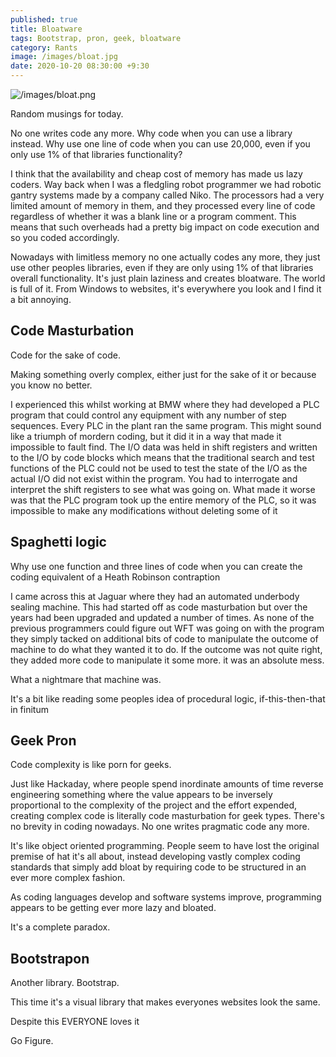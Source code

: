 ```yaml
---
published: true
title: Bloatware
tags: Bootstrap, pron, geek, bloatware
category: Rants
image: /images/bloat.jpg
date: 2020-10-20 08:30:00 +9:30
---
```


![/images/bloat.png](/images/bloat.png)

Random musings for today.


No one writes code any more. Why code when you can use a library instead. Why use one line of code when you can use 20,000, even if you only use 1% of that libraries functionality?

I think that the availability and cheap cost of memory has made us lazy coders. Way back when I was a fledgling robot programmer we had robotic gantry systems made by a company called Niko. The processors had a very limited amount of memory in them, and they processed every line of code regardless of whether it was a blank line or a program comment. This means that such overheads had a pretty big impact on code execution and so you coded accordingly. 

Nowadays with limitless memory no one actually codes any more, they just use other peoples libraries, even if they are only using 1% of that libraries overall functionality. It's just plain laziness and creates bloatware. The world is full of it. From Windows to websites, it's everywhere you look and I find it a bit annoying.


## Code Masturbation

Code for the sake of code.

Making something overly complex, either just for the sake of it or because you know no better.

I experienced this whilst working at BMW where they had developed a PLC program that could control any equipment with any number of step sequences. Every PLC in the plant ran the same program. This might sound like a triumph of mordern coding, but it did it in a way that made it impossible to fault find. The I/O data was held in shift registers and written to the I/O by code blocks which means that the traditional search and test functions of the PLC could not be used to test the state of the I/O as the actual I/O did not exist within the program. You had to interrogate and interpret the shift registers to see what was going on. What made it worse was that the PLC program took up the entire memory of the PLC, so it was impossible to make any modifications without deleting some of it

## Spaghetti logic

Why use one function and three lines of code when you can create the coding equivalent of a Heath Robinson contraption

I came across this at Jaguar where they had an automated underbody sealing machine. This had started off as code masturbation but over the years had been upgraded and updated a number of times. As none of the previous programmers could figure out WFT was going on with the program they simply tacked on additional bits of code to manipulate the outcome of machine to do what they wanted it to do. If the outcome was not quite right, they added more code to manipulate it some more. it was an absolute mess.

What a nightmare that machine was.

It's a bit like reading some peoples idea of procedural logic, if-this-then-that in finitum

## Geek Pron

Code complexity is like porn for geeks. 

Just like Hackaday, where people spend inordinate amounts of time reverse engineering something where the value appears to be inversely proportional to the complexity of the project and the effort expended, creating complex code is literally code masturbation for geek types. There's no brevity in coding nowadays. No one writes pragmatic code any more. 

It's like object oriented programming. People seem to have lost the original premise of hat it's all about, instead developing vastly complex coding standards that simply add bloat by requiring code to be structured in an ever more complex fashion. 

As coding languages develop and software systems improve, programming appears to be getting ever more lazy and bloated.

It's a complete paradox.


## Bootstrapon

Another library. Bootstrap.

This time it's a visual library that makes everyones websites look the same.

Despite this EVERYONE loves it

Go Figure.
